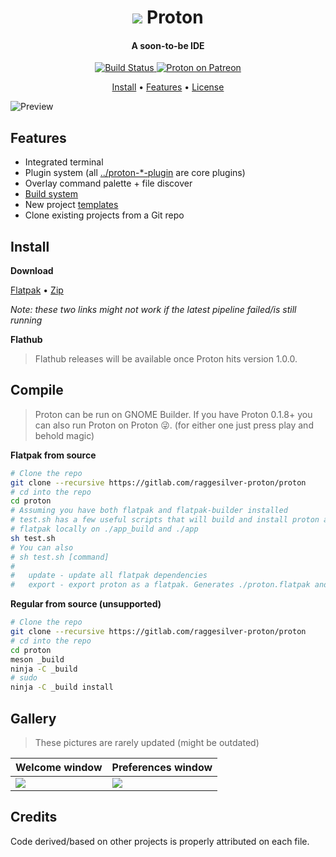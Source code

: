 <div align="center">
    <h1>
        <img src="https://gitlab.com/raggesilver-proton/proton/raw/master/data/icons/hicolor/scalable/apps/com.raggesilver.Proton.svg" /> Proton
    </h1>
    <h4>A soon-to-be IDE</h4>
    <p>
        <a href="https://gitlab.com/raggesilver-proton/proton/pipelines">
            <img src="https://gitlab.com/raggesilver-proton/proton/badges/master/pipeline.svg" alt="Build Status" />
        </a>
        <a href="https://www.patreon.com/raggesilver">
            <img src="https://img.shields.io/badge/patreon-donate-orange.svg?logo=patreon" alt="Proton on Patreon" />
        </a>
    </p>
    <p>
        <a href="#install">Install</a> •
        <a href="#features">Features</a> •
        <a href="https://gitlab.com/raggesilver-proton/proton/blob/master/COPYING">License</a>
    </p>
</div>

![Preview](https://imgur.com/VpePB31.png)

## Features
- Integrated terminal
- Plugin system (all [../proton-*-plugin](https://gitlab.com/raggesilver-proton/) are core plugins)
- Overlay command palette + file discover
- [Build system](https://gitlab.com/raggesilver-proton/proton-runner-plugin)
- New project [templates](https://gitlab.com/raggesilver-proton/proton-templates)
- Clone existing projects from a Git repo

## Install

**Download**

[Flatpak](https://gitlab.com/raggesilver-proton/proton/-/jobs/artifacts/master/raw/proton.flatpak?job=deploy) • [Zip](https://gitlab.com/raggesilver-proton/proton/-/jobs/artifacts/master/download?job=deploy)

*Note: these two links might not work if the latest pipeline failed/is still running*

**Flathub**

> Flathub releases will be available once Proton hits version 1.0.0.

## Compile

> Proton can be run on GNOME Builder. If you have Proton 0.1.8+ you can also
> run Proton on Proton 😜️. (for either one just press play and behold magic)

**Flatpak from source**

```bash
# Clone the repo
git clone --recursive https://gitlab.com/raggesilver-proton/proton
# cd into the repo
cd proton
# Assuming you have both flatpak and flatpak-builder installed
# test.sh has a few useful scripts that will build and install proton as a
# flatpak locally on ./app_build and ./app
sh test.sh
# You can also
# sh test.sh [command]
#
#   update - update all flatpak dependencies
#   export - export proton as a flatpak. Generates ./proton.flatpak and ./repo
```

**Regular from source (unsupported)**

```bash
# Clone the repo
git clone --recursive https://gitlab.com/raggesilver-proton/proton
# cd into the repo
cd proton
meson _build
ninja -C _build
# sudo
ninja -C _build install
```

## Gallery

> These pictures are rarely updated (might be outdated)

| Welcome window | Preferences window |
| -------------- | ------------------ |
| ![](https://imgur.com/ezTDdnt.png) | ![](https://imgur.com/DOun2WI.png) |

## Credits

Code derived/based on other projects is properly attributed on each file.


